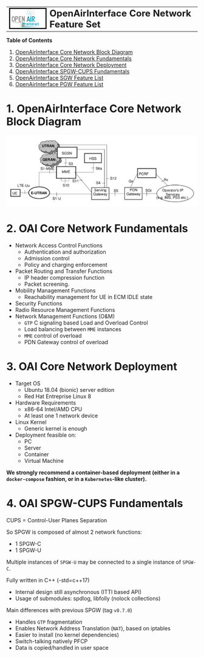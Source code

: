 <table style="border-collapse: collapse; border: none;">
  <tr style="border-collapse: collapse; border: none;">
    <td style="border-collapse: collapse; border: none;">
      <a href="http://www.openairinterface.org/">
         <img src="./images/oai_final_logo.png" alt="" border=3 height=50 width=150>
         </img>
      </a>
    </td>
    <td style="border-collapse: collapse; border: none; vertical-align: center;">
      <b><font size = "5">OpenAirInterface Core Network Feature Set</font></b>
    </td>
  </tr>
</table>

**Table of Contents**

1. [OpenAirInterface Core Network Block Diagram](#1-openairinterface-core-network-block-diagram)
2. [OpenAirInterface Core Network Fundamentals](#2-oai-core-network-fundamentals)
3. [OpenAirInterface Core Network Deployment](#3-oai-core-network-deployment)
4. [OpenAirInterface SPGW-CUPS Fundamentals](#4-oai-spgw-cups-fundamentals)
5. [OpenAirInterface SGW Feature List](./FEATURE_SET_SGW.md)
6. [OpenAirInterface PGW Feature List](./FEATURE_SET_PGW.md)

# 1. OpenAirInterface Core Network Block Diagram #

![Block Diagram](./images/oai_cn_block_diagram.png)

# 2. OAI Core Network Fundamentals #

*  Network Access Control Functions
   -  Authentication and authorization
   -  Admission control
   -  Policy and charging enforcement
*  Packet Routing and Transfer Functions
   -  IP header compression function
   -  Packet screening.
*  Mobility Management Functions
   -  Reachability management for UE in ECM IDLE state
*  Security Functions
*  Radio Resource Management Functions
*  Network Management Functions (O&M)
   -  `GTP` C signaling based Load and Overload Control
   -  Load balancing between `MME` instances
   -  `MME` control of overload
   -  PDN Gateway control of overload

# 3. OAI Core Network Deployment #

*  Target OS
   -  Ubuntu 18.04 (bionic) server edition
   -  Red Hat Entreprise Linux 8
*  Hardware Requirements
   -  x86-64 Intel/AMD CPU
   -  At least one 1 network device
*  Linux Kernel
   -  Generic kernel is enough
*  Deployment feasible on:
   -  PC
   -  Server
   -  Container
   -  Virtual Machine

**We strongly recommend a container-based deployment (either in a `docker-compose` fashion, or in a `Kubernetes`-like cluster).**

# 4. OAI SPGW-CUPS Fundamentals #

CUPS = Control-User Planes Separation

So SPGW is composed of almost 2 network functions:

*  1 SPGW-C
*  1 SPGW-U

Multiple instances of `SPGW-U` may be connected to a single instance of `SPGW-C`.

Fully written in C++ (-std=c++17)

*  Internal design still asynchronous (ITTI based API)
*  Usage of submodules: spdlog, libfolly (nolock collections)

Main differences with previous SPGW (tag `v0.7.0`)

*  Handles `GTP` fragmentation
*  Enables Network Address Translation (`NAT`), based on iptables
*  Easier to install (no kernel dependencies)
*  Switch-talking natively PFCP
*  Data is copied/handled in user space
